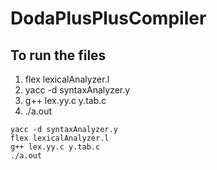 # DodaPlusPlusCompiler
## To run the files

1. flex lexicalAnalyzer.l
2. yacc -d syntaxAnalyzer.y
3. g++ lex.yy.c y.tab.c 
4. ./a.out

```
yacc -d syntaxAnalyzer.y
flex lexicalAnalyzer.l
g++ lex.yy.c y.tab.c 
./a.out
```